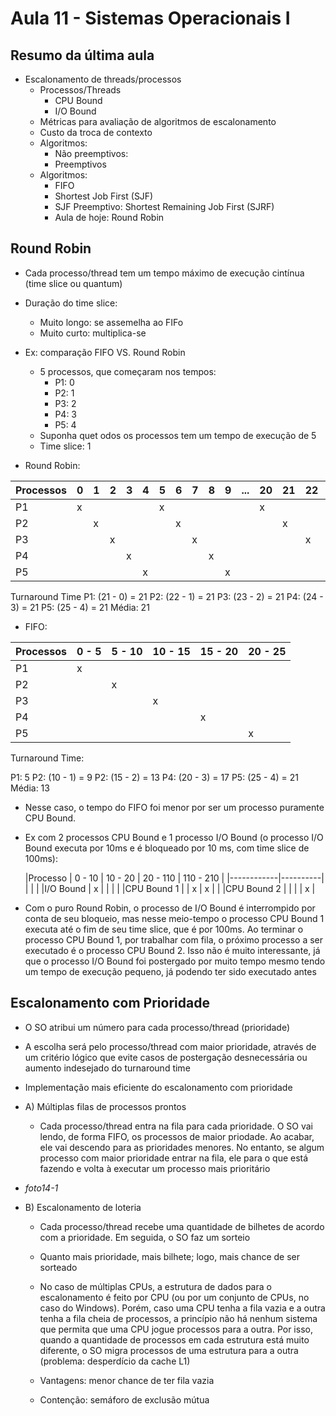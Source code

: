 # Aula 11 - Sistemas Operacionais I

## Resumo da última aula

- Escalonamento de threads/processos
    - Processos/Threads
        - CPU Bound
        - I/O Bound
    - Métricas para avaliação de algoritmos de escalonamento
    - Custo da troca de contexto
    - Algoritmos:
        - Não preemptivos: 
        - Preemptivos
    - Algoritmos:
        - FIFO 
        - Shortest Job First (SJF)
        - SJF Preemptivo: Shortest Remaining Job First (SJRF)
        - Aula de hoje: Round Robin

## Round Robin
- Cada processo/thread tem um tempo máximo de execução cintínua (time slice ou quantum)
- Duração do time slice:
    - Muito longo: se assemelha ao FIFo
    - Muito curto: multiplica-se
- Ex: comparação FIFO VS. Round Robin
    - 5 processos, que começaram nos tempos:
        - P1: 0
        - P2: 1
        - P3: 2
        - P4: 3
        - P5: 4
    - Suponha quet odos os processos tem um tempo de execução de 5
    - Time slice: 1

- Round Robin:

|Processos|0  |1  |2  |3  |4  |5  |6  |7  |8  |9  |...|20 |21 |22 |23 |24 |
|---------|---|---|---|---|---|---|---|---|---|---|---|---|---|---|---|---|
|P1       | x |   |   |   |   | x |   |   |   |   |   | x |   |   |   |   |
|P2       |   | x |   |   |   |   | x |   |   |   |   |   | x |   |   |   |
|P3       |   |   | x |   |   |   |   | x |   |   |   |   |   | x |   |   |
|P4       |   |   |   | x |   |   |   |   | x |   |   |   |   |   | x |   |
|P5       |   |   |   |   | x |   |   |   |   | x |   |   |   |   |   | x |

Turnaround Time
P1: (21 - 0) = 21
P2: (22 - 1) = 21
P3: (23 - 2) = 21
P4: (24 - 3) = 21
P5: (25 - 4) = 21
Média: 21

- FIFO:

|Processos|   0 - 5   |   5 - 10  |   10 - 15 |   15 - 20 |  20 - 25  |
|---------|-----------|-----------|-----------|-----------|-----------|
|P1       |     x     |           |           |           |           |           
|P2       |           |     x     |           |           |           |
|P3       |           |           |     x     |           |           |
|P4       |           |           |           |     x     |           |
|P5       |           |           |           |           |     x     |
            
Turnaround Time:

P1: 5
P2: (10 - 1) = 9
P2: (15 - 2) = 13
P4: (20 - 3) = 17
P5: (25 - 4) = 21
Média: 13

- Nesse caso, o tempo do FIFO foi menor por ser um processo puramente CPU Bound.

- Ex com 2 processos CPU Bound e 1 processo I/O Bound (o processo I/O Bound executa por 10ms e é bloqueado por 10 ms, com time slice de 100ms):

    

    |Processo    |  0 - 10  | 10 - 20 | 20 - 110 | 110 - 210 |
    |------------|----------|         |          |           |
    |I/O Bound   |    x     |         |          |           |
    |CPU Bound 1 |          |     x   |    x     |           |
    |CPU Bound 2 |          |         |          |    x      |

- Com o puro Round Robin, o processo de I/O Bound é interrompido por conta de seu bloqueio, mas nesse meio-tempo o processo CPU Bound 1 executa até o fim de seu time slice, que é por 100ms. Ao terminar o processo CPU Bound 1, por trabalhar com fila, o próximo processo a ser executado é o processo CPU Bound 2. Isso não é muito interessante, já que o processo I/O Bound foi postergado por muito tempo mesmo tendo um tempo de execução pequeno, já podendo ter sido executado antes

## Escalonamento com Prioridade

- O SO atribui um número para cada processo/thread (prioridade)
- A escolha será pelo processo/thread com maior prioridade, através de um critério lógico que evite casos de postergação desnecessária ou aumento indesejado do turnaround time
- Implementação mais eficiente do escalonamento com prioridade
- A) Múltiplas filas de processos prontos
    - Cada processo/thread entra na fila para cada prioridade. O SO vai lendo, de forma FIFO, os processos de maior priodade. Ao acabar, ele vai descendo para as prioridades menores. No entanto, se algum processo com maior prioridade entrar na fila, ele para o que está fazendo e volta à executar um processo mais prioritário

- *foto14-1*

- B) Escalonamento de loteria
    - Cada processo/thread recebe uma quantidade de bilhetes de acordo com a prioridade. Em seguida,
    o SO faz um sorteio
    - Quanto mais prioridade, mais bilhete; logo, mais chance de ser sorteado

    - No caso de múltiplas CPUs, a estrutura de dados para o escalonamento é feito por CPU (ou por um conjunto de CPUs, no caso do Windows). Porém, caso uma CPU tenha a fila vazia e a outra tenha a fila cheia de processos, a princípio não há nenhum sistema que permita que uma CPU jogue processos para a outra. Por isso, quando a quantidade de processos em cada estrutura está muito diferente, o SO migra processos de uma estrutura para a outra (problema: desperdício da cache L1)

    - Vantagens: menor chance de ter fila vazia
    - Contenção: semáforo de exclusão mútua